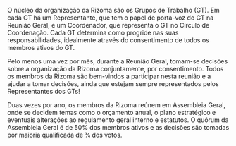 <p>O núcleo da organização da Rizoma são os Grupos de Trabalho (GT). Em cada GT há um Representante, que tem o papel de porta-voz do GT na Reunião Geral, e um Coordenador, que representa o GT no Círculo de Coordenação. Cada GT determina como progride nas suas responsabilidades, idealmente através do consentimento de todos os membros ativos do GT.</p>

<p>Pelo menos uma vez por mês, durante a Reunião Geral, tomam-se decisões sobre a organização da Rizoma conjuntamente, por consentimento. Todos os membros da Rizoma são bem-vindos a participar nesta reunião e a ajudar a tomar decisões, ainda que estejam sempre representados pelos Representantes dos GTs!</p>

<p>Duas vezes por ano, os membros da Rizoma reúnem em Assembleia Geral, onde se decidem temas como o orçamento anual, o plano estratégico e eventuais alterações ao regulamento geral interno e estatutos. O quórum da Assembleia Geral é de 50% dos membros ativos e as decisões são tomadas por maioria qualificada de 3⁄4 dos votos.</p>
